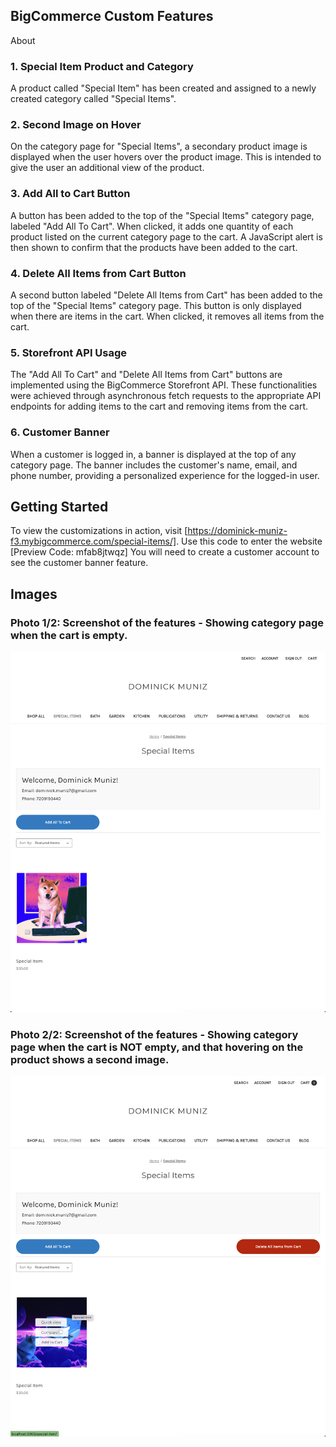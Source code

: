 ## BigCommerce Custom Features
About

### 1. Special Item Product and Category

A product called "Special Item" has been created and assigned to a newly created category called "Special Items".

### 2. Second Image on Hover

On the category page for "Special Items", a secondary product image is displayed when the user hovers over the product image. This is intended to give the user an additional view of the product.

### 3. Add All to Cart Button

A button has been added to the top of the "Special Items" category page, labeled "Add All To Cart". When clicked, it adds one quantity of each product listed on the current category page to the cart. A JavaScript alert is then shown to confirm that the products have been added to the cart.

### 4. Delete All Items from Cart Button

A second button labeled "Delete All Items from Cart" has been added to the top of the "Special Items" category page. This button is only displayed when there are items in the cart. When clicked, it removes all items from the cart.

### 5. Storefront API Usage

The "Add All To Cart" and "Delete All Items from Cart" buttons are implemented using the BigCommerce Storefront API. These functionalities were achieved through asynchronous fetch requests to the appropriate API endpoints for adding items to the cart and removing items from the cart.

### 6. Customer Banner

When a customer is logged in, a banner is displayed at the top of any category page. The banner includes the customer's name, email, and phone number, providing a personalized experience for the logged-in user.

## Getting Started

To view the customizations in action, visit [https://dominick-muniz-f3.mybigcommerce.com/special-items/]. Use this code to enter the website [Preview Code: mfab8jtwqz] You will need to create a customer account to see the customer banner feature.


## Images 

### Photo 1/2: Screenshot of the features - Showing category page when the cart is empty. 
![Screenshot of the features - Showing category page when the cart is empty. ](screenshot1.png)


### Photo 2/2: Screenshot of the features - Showing category page when the cart is NOT empty, and that hovering on the product shows a second image.
![Screenshot of the feature - Showing category page when the cart is NOT empty, and that hovering on the product shows a second image. ](screenshot2.png)
